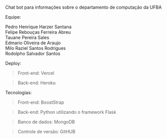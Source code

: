 Chat bot para informações sobre o departamento de computação da UFBA

Equipe:

Pedro Henrique Harzer Santana <br>
Felipe Rebouças Ferreira Abreu <br>
Tauane Pereira Sales <br>
Edmario Oliveira de Araujo<br>
Milo Raziel Santos Rodrigues<br>
Rodolpho Salvador Santos <br>

Deploy:

>Front-end: Vercel

>Back-end: Heroku

Tecnologias:

>Front-end: BoostStrap

>Back-end: Python utilizando o framework Flask

>Banco de dados: MongoDB

>Controle de versão: GitHUB
